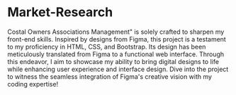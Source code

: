 # Market-Research 
 Costal Owners Associations Management" is solely crafted to sharpen my front-end skills. Inspired by designs from Figma, this project is a testament to my proficiency in HTML, CSS, and Bootstrap. Its design has been meticulously translated from Figma to a functional web interface. Through this endeavor, I aim to showcase my ability to bring digital designs to life while enhancing user experience and interface design. Dive into the project to witness the seamless integration of Figma's creative vision with my coding expertise!
